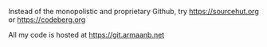 Instead of the monopolistic and proprietary Github, try https://sourcehut.org or https://codeberg.org

All my code is hosted at https://git.armaanb.net
